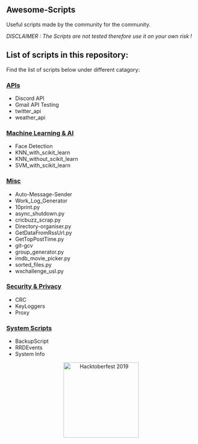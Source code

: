 ## Awesome-Scripts
Useful scripts made by the community for the community.

<i> DISCLAIMER : The Scripts are not tested therefore use it on your own risk ! </i>

## List of scripts in this repository:
Find the list of scripts below under different catagory:

### [APIs](./APIs)
* Discord API
* Gmail API Testing
* twitter_api
* weather_api


### [Machine Learning & AI](./Machine%20Learning%20%26%20AI)
* Face Detection
* KNN_with_scikit_learn
* KNN_without_scikit_learn
* SVM_with_scikit_learn


### [Misc](./Misc)
* Auto-Message-Sender
* Work_Log_Generator
* 10print.py
* async_shutdown.py
* cricbuzz_scrap.py
* Directory-organiser.py
* GetDataFromRssUrl.py
* GetTopPostTime.py
* git-gcv
* group_generator.py
* imdb_movie_picker.py
* sorted_files.py
* wxchallenge_usl.py


### [Security & Privacy](./Security%20&%20Privacy)
* CRC
* KeyLoggers
* Proxy


### [System Scripts](./System%20Scripts)
* BackupScript
* RRDEvents
* System Info


<p align="center">
  <img src="https://hacktoberfest.digitalocean.com/assets/logo-hf19-full-10f3c000cea930c76acc1dedc516ea7118b95353220869a3051848e45ff1d656.svg" width="200" title="Hacktoberfest 2019">
</p>
